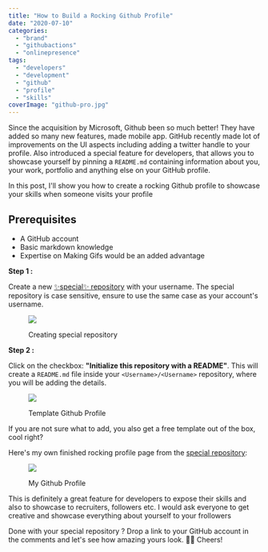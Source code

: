 ```yaml
---
title: "How to Build a Rocking Github Profile"
date: "2020-07-10"
categories: 
  - "brand"
  - "githubactions"
  - "onlinepresence"
tags: 
  - "developers"
  - "development"
  - "github"
  - "profile"
  - "skills"
coverImage: "github-pro.jpg"
---
```


Since the acquisition by Microsoft, Github been so much better! They have added so many new features, made mobile app. GitHub recently made lot of improvements on the UI aspects including adding a twitter handle to your profile. Also introduced a special feature for developers, that allows you to showcase yourself by pinning a `README.md` containing information about you, your work, portfolio and anything else on your GitHub profile.

In this post, I'll show you how to create a rocking Github profile to showcase your skills when someone visits your profile

## Prerequisites

- A GitHub account
- Basic markdown knowledge
- Expertise on Making Gifs would be an added advantage

**Step 1 :**

Create a new [✨special✨ repository](https://github.com/new) with your username. The special repository is case sensitive, ensure to use the same case as your account's username.

<figure>

![](https://sajeetharan.wordpress.com/wp-content/uploads/2020/07/1.png?w=771)

<figcaption>

Creating special repository

</figcaption>

</figure>

**Step 2 :**

Click on the checkbox: **"Initialize this repository with a README"**. This will create a `README.md` file inside your `<Username>/<Username>` repository, where you will be adding the details.

<figure>

![](https://sajeetharan.wordpress.com/wp-content/uploads/2020/07/jatorpext.png?w=1024)

<figcaption>

Template Github Profile

</figcaption>

</figure>

If you are not sure what to add, you also get a free template out of the box, cool right?

Here's my own finished rocking profile page from the [special repository](https://github.com/sajeetharan):

<figure>

![](https://sajeetharan.wordpress.com/wp-content/uploads/2020/07/platformer.gif?w=1024)

<figcaption>

My Github Profile

</figcaption>

</figure>

This is definitely a great feature for developers to expose their skills and also to showcase to recruiters, followers etc. I would ask everyone to get creative and showcase everything about yourself to your frollowers

Done with your special repository ? Drop a link to your GitHub account in the comments and let's see how amazing yours look. ✌🏾 Cheers!
